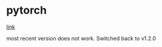 # pytorch

[link](https://github.com/pytorch/pytorch#from-source)

most recent version does not work. Switched back to v1.2.0
